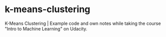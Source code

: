 # k-means-clustering
K-Means Clustering | Example code and own notes while taking the course "Intro to Machine Learning" on Udacity.
